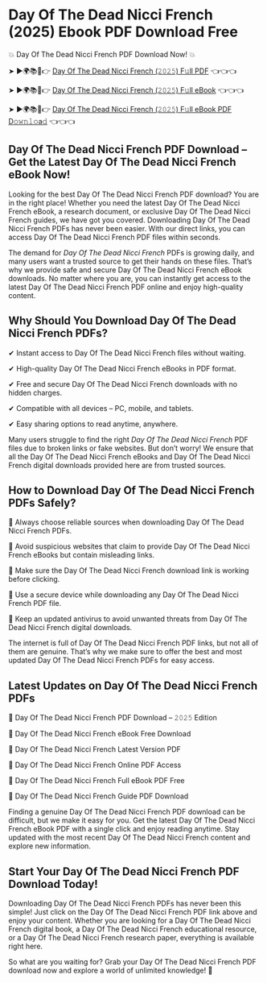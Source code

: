 # Day Of The Dead Nicci French (2025) Ebook PDF Download Free

💥 Day Of The Dead Nicci French PDF Download Now! 💥

➤ ►🌍📚📱👉 [Day Of The Dead Nicci French (𝟸𝟶𝟸𝟻) F𝚞ll PDF](https://getpdf.xyz/day-of-the-dead-nicci-french) 👈👈👈


➤ ►🌍📚📱👉 [Day Of The Dead Nicci French (𝟸𝟶𝟸𝟻) F𝚞ll eBook](https://getpdf.xyz/day-of-the-dead-nicci-french) 👈👈👈


➤ ►🌍📚📱👉 [Day Of The Dead Nicci French (𝟸𝟶𝟸𝟻) F𝚞ll eBook PDF D𝚘𝚠𝚗𝚕𝚘a𝚍](https://getpdf.xyz/day-of-the-dead-nicci-french) 👈👈👈


## Day Of The Dead Nicci French PDF Download – Get the Latest Day Of The Dead Nicci French eBook Now!

Looking for the best Day Of The Dead Nicci French PDF download? You are in the right place! Whether you need the latest Day Of The Dead Nicci French eBook, a research document, or exclusive Day Of The Dead Nicci French guides, we have got you covered. Downloading Day Of The Dead Nicci French PDFs has never been easier. With our direct links, you can access Day Of The Dead Nicci French PDF files within seconds.

The demand for *Day Of The Dead Nicci French* PDFs is growing daily, and many users want a trusted source to get their hands on these files. That’s why we provide safe and secure Day Of The Dead Nicci French eBook downloads. No matter where you are, you can instantly get access to the latest Day Of The Dead Nicci French PDF online and enjoy high-quality content.

## Why Should You Download Day Of The Dead Nicci French PDFs?

✔ Instant access to Day Of The Dead Nicci French files without waiting.

✔ High-quality Day Of The Dead Nicci French eBooks in PDF format.

✔ Free and secure Day Of The Dead Nicci French downloads with no hidden charges.

✔ Compatible with all devices – PC, mobile, and tablets.

✔ Easy sharing options to read anytime, anywhere.

Many users struggle to find the right *Day Of The Dead Nicci French* PDF files due to broken links or fake websites. But don’t worry! We ensure that all the Day Of The Dead Nicci French eBooks and Day Of The Dead Nicci French digital downloads provided here are from trusted sources.

## How to Download Day Of The Dead Nicci French PDFs Safely?

📌 Always choose reliable sources when downloading Day Of The Dead Nicci French PDFs.

📌 Avoid suspicious websites that claim to provide Day Of The Dead Nicci French eBooks but contain misleading links.

📌 Make sure the Day Of The Dead Nicci French download link is working before clicking.

📌 Use a secure device while downloading any Day Of The Dead Nicci French PDF file.

📌 Keep an updated antivirus to avoid unwanted threats from Day Of The Dead Nicci French digital downloads.

The internet is full of Day Of The Dead Nicci French PDF links, but not all of them are genuine. That’s why we make sure to offer the best and most updated Day Of The Dead Nicci French PDFs for easy access.

## Latest Updates on Day Of The Dead Nicci French PDFs

🔹 Day Of The Dead Nicci French PDF Download – 𝟸𝟶𝟸𝟻 Edition

🔹 Day Of The Dead Nicci French eBook Free Download

🔹 Day Of The Dead Nicci French Latest Version PDF

🔹 Day Of The Dead Nicci French Online PDF Access

🔹 Day Of The Dead Nicci French Full eBook PDF Free

🔹 Day Of The Dead Nicci French Guide PDF Download

Finding a genuine Day Of The Dead Nicci French PDF download can be difficult, but we make it easy for you. Get the latest Day Of The Dead Nicci French eBook PDF with a single click and enjoy reading anytime. Stay updated with the most recent Day Of The Dead Nicci French content and explore new information.

## Start Your Day Of The Dead Nicci French PDF Download Today!

Downloading Day Of The Dead Nicci French PDFs has never been this simple! Just click on the Day Of The Dead Nicci French PDF link above and enjoy your content. Whether you are looking for a Day Of The Dead Nicci French digital book, a Day Of The Dead Nicci French educational resource, or a Day Of The Dead Nicci French research paper, everything is available right here.

So what are you waiting for? Grab your Day Of The Dead Nicci French PDF download now and explore a world of unlimited knowledge! 🚀